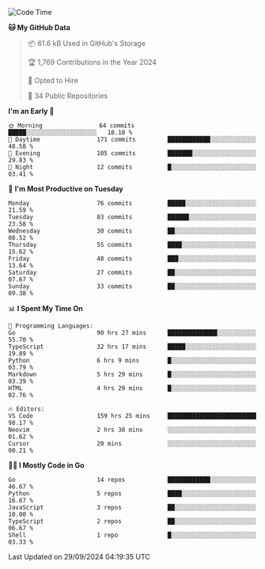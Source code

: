 <!--START_SECTION:thansetan-waka-->
![Code Time](http://img.shields.io/badge/Code%20Time-162%20hrs%2024%20mins-blue)

**🐱 My GitHub Data** 

> 📦 61.6 kB Used in GitHub's Storage 
 > 
> 🏆 1,769 Contributions in the Year 2024
 > 
> 💼 Opted to Hire
 > 
> 📜 34 Public Repositories 
 > 

**I'm an Early 🐤** 

```text
🌞 Morning                64 commits          █████░░░░░░░░░░░░░░░░░░░░   18.18 % 
🌆 Daytime                171 commits         ████████████░░░░░░░░░░░░░   48.58 % 
🌃 Evening                105 commits         ███████░░░░░░░░░░░░░░░░░░   29.83 % 
🌙 Night                  12 commits          █░░░░░░░░░░░░░░░░░░░░░░░░   03.41 % 
```

📅 **I'm Most Productive on Tuesday** 

```text
Monday                   76 commits          █████░░░░░░░░░░░░░░░░░░░░   21.59 % 
Tuesday                  83 commits          ██████░░░░░░░░░░░░░░░░░░░   23.58 % 
Wednesday                30 commits          ██░░░░░░░░░░░░░░░░░░░░░░░   08.52 % 
Thursday                 55 commits          ████░░░░░░░░░░░░░░░░░░░░░   15.62 % 
Friday                   48 commits          ███░░░░░░░░░░░░░░░░░░░░░░   13.64 % 
Saturday                 27 commits          ██░░░░░░░░░░░░░░░░░░░░░░░   07.67 % 
Sunday                   33 commits          ██░░░░░░░░░░░░░░░░░░░░░░░   09.38 % 
```

📊 **I Spent My Time On** 

```text
💬 Programming Languages: 
Go                       90 hrs 27 mins      ██████████████░░░░░░░░░░░   55.70 % 
TypeScript               32 hrs 17 mins      █████░░░░░░░░░░░░░░░░░░░░   19.89 % 
Python                   6 hrs 9 mins        █░░░░░░░░░░░░░░░░░░░░░░░░   03.79 % 
Markdown                 5 hrs 29 mins       █░░░░░░░░░░░░░░░░░░░░░░░░   03.39 % 
HTML                     4 hrs 29 mins       █░░░░░░░░░░░░░░░░░░░░░░░░   02.76 % 

🔥 Editors: 
VS Code                  159 hrs 25 mins     █████████████████████████   98.17 % 
Neovim                   2 hrs 38 mins       ░░░░░░░░░░░░░░░░░░░░░░░░░   01.62 % 
Cursor                   20 mins             ░░░░░░░░░░░░░░░░░░░░░░░░░   00.21 % 
```

**🧑‍💻 I Mostly Code in Go** 

```text
Go                       14 repos            ████████████░░░░░░░░░░░░░   46.67 % 
Python                   5 repos             ████░░░░░░░░░░░░░░░░░░░░░   16.67 % 
JavaScript               3 repos             ██░░░░░░░░░░░░░░░░░░░░░░░   10.00 % 
TypeScript               2 repos             ██░░░░░░░░░░░░░░░░░░░░░░░   06.67 % 
Shell                    1 repo              █░░░░░░░░░░░░░░░░░░░░░░░░   03.33 % 
```

Last Updated on 29/09/2024 04:19:35 UTC
<!--END_SECTION:thansetan-waka-->